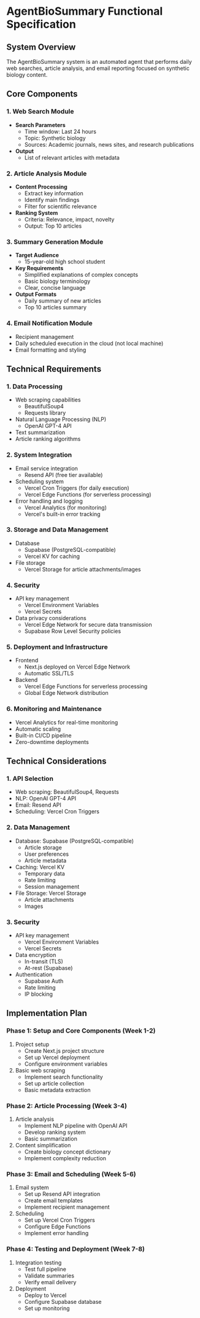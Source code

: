 # AgentBioSummary Functional Specification

## System Overview
The AgentBioSummary system is an automated agent that performs daily web searches, article analysis, and email reporting focused on synthetic biology content.

## Core Components

### 1. Web Search Module
- **Search Parameters**
  - Time window: Last 24 hours
  - Topic: Synthetic biology
  - Sources: Academic journals, news sites, and research publications
- **Output**
  - List of relevant articles with metadata

### 2. Article Analysis Module
- **Content Processing**
  - Extract key information
  - Identify main findings
  - Filter for scientific relevance
- **Ranking System**
  - Criteria: Relevance, impact, novelty
  - Output: Top 10 articles

### 3. Summary Generation Module
- **Target Audience**
  - 15-year-old high school student
- **Key Requirements**
  - Simplified explanations of complex concepts
  - Basic biology terminology
  - Clear, concise language
- **Output Formats**
  - Daily summary of new articles
  - Top 10 articles summary

### 4. Email Notification Module
- Recipient management
- Daily scheduled execution in the cloud (not local machine)
- Email formatting and styling

## Technical Requirements

### 1. Data Processing
- Web scraping capabilities
  - BeautifulSoup4
  - Requests library
- Natural Language Processing (NLP)
  - OpenAI GPT-4 API
- Text summarization
- Article ranking algorithms

### 2. System Integration
- Email service integration
  - Resend API (free tier available)
- Scheduling system
  - Vercel Cron Triggers (for daily execution)
  - Vercel Edge Functions (for serverless processing)
- Error handling and logging
  - Vercel Analytics (for monitoring)
  - Vercel's built-in error tracking

### 3. Storage and Data Management
- Database
  - Supabase (PostgreSQL-compatible)
  - Vercel KV for caching
- File storage
  - Vercel Storage for article attachments/images

### 4. Security
- API key management
  - Vercel Environment Variables
  - Vercel Secrets
- Data privacy considerations
  - Vercel Edge Network for secure data transmission
  - Supabase Row Level Security policies

### 5. Deployment and Infrastructure
- Frontend
  - Next.js deployed on Vercel Edge Network
  - Automatic SSL/TLS
- Backend
  - Vercel Edge Functions for serverless processing
  - Global Edge Network distribution

### 6. Monitoring and Maintenance
- Vercel Analytics for real-time monitoring
- Automatic scaling
- Built-in CI/CD pipeline
- Zero-downtime deployments

## Technical Considerations

### 1. API Selection
- Web scraping: BeautifulSoup4, Requests
- NLP: OpenAI GPT-4 API
- Email: Resend API
- Scheduling: Vercel Cron Triggers

### 2. Data Management
- Database: Supabase (PostgreSQL-compatible)
  - Article storage
  - User preferences
  - Article metadata
- Caching: Vercel KV
  - Temporary data
  - Rate limiting
  - Session management
- File Storage: Vercel Storage
  - Article attachments
  - Images

### 3. Security
- API key management
  - Vercel Environment Variables
  - Vercel Secrets
- Data encryption
  - In-transit (TLS)
  - At-rest (Supabase)
- Authentication
  - Supabase Auth
  - Rate limiting
  - IP blocking


## Implementation Plan

### Phase 1: Setup and Core Components (Week 1-2)
1. Project setup
   - Create Next.js project structure
   - Set up Vercel deployment
   - Configure environment variables
2. Basic web scraping
   - Implement search functionality
   - Set up article collection
   - Basic metadata extraction

### Phase 2: Article Processing (Week 3-4)
1. Article analysis
   - Implement NLP pipeline with OpenAI API
   - Develop ranking system
   - Basic summarization
2. Content simplification
   - Create biology concept dictionary
   - Implement complexity reduction

### Phase 3: Email and Scheduling (Week 5-6)
1. Email system
   - Set up Resend API integration
   - Create email templates
   - Implement recipient management
2. Scheduling
   - Set up Vercel Cron Triggers
   - Configure Edge Functions
   - Implement error handling

### Phase 4: Testing and Deployment (Week 7-8)
1. Integration testing
   - Test full pipeline
   - Validate summaries
   - Verify email delivery
2. Deployment
   - Deploy to Vercel
   - Configure Supabase database
   - Set up monitoring